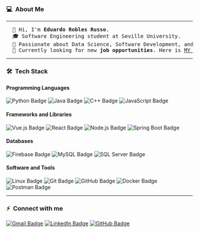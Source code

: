 <h3> 💻 &nbsp;About Me </h3>

<hr>

<pre>
  👋 Hi, I'm <b>Eduardo Robles Russo</b>.
  🎓 Software Engineering student at Seville University.
  📝 Passionate about Data Science, Software Development, and IoT.
  🤔 Currently looking for new <b>job opportunities</b>. Here is <a href="https://drive.google.com/drive/home?dmr=1&ec=wgc-drive-globalnav-goto" target="_blank">MY CV</a>.
</pre>
<hr>

<h3> 🛠 &nbsp;Tech Stack</h3>
<h4>Programming Languages</h4>
<p>
  <img src="https://img.shields.io/badge/Python-3776AB?logo=python&logoColor=fff&style=for-the-badge" alt="Python Badge">
  <img src="https://img.shields.io/badge/Java-%23ED8B00.svg?logo=openjdk&logoColor=fff&style=for-the-badge" alt="Java Badge">
  <img src="https://img.shields.io/badge/C%2B%2B-00599C?logo=cplusplus&logoColor=fff&style=for-the-badge" alt="C++ Badge">
  <img src="https://img.shields.io/badge/JavaScript-F7DF1E?logo=javascript&logoColor=000&style=for-the-badge" alt="JavaScript Badge">
</p>

<h4>Frameworks and Libraries</h4>
<p>
  <img src="https://img.shields.io/badge/Vue.js-4FC08D?logo=vue.js&logoColor=fff&style=for-the-badge" alt="Vue.js Badge">
  <img src="https://img.shields.io/badge/React-61DAFB?logo=react&logoColor=000&style=for-the-badge" alt="React Badge">
  <img src="https://img.shields.io/badge/Node.js-5FA04E?logo=nodedotjs&logoColor=fff&style=for-the-badge" alt="Node.js Badge">
  <img src="https://img.shields.io/badge/Spring%20Boot-6DB33F?logo=springboot&logoColor=fff&style=for-the-badge" alt="Spring Boot Badge">
</p>

<h4> Databases</h4>
<p>
  <img src="https://img.shields.io/badge/Firebase-FFCA28?logo=firebase&logoColor=000&style=for-the-badge" alt="Firebase Badge">
  <img src="https://img.shields.io/badge/MySQL-4479A1?logo=mysql&logoColor=fff&style=for-the-badge" alt="MySQL Badge">
  <img src="https://img.shields.io/badge/SQL%20Server-CC2927?logo=microsoftsqlserver&logoColor=fff&style=for-the-badge" alt="SQL Server Badge">
</p>

<h4> Software and Tools</h4>
<p>
  <img src="https://img.shields.io/badge/Linux-FCC624?logo=linux&logoColor=000&style=for-the-badge" alt="Linux Badge">
  <img src="https://img.shields.io/badge/Git-F05032?logo=git&logoColor=fff&style=for-the-badge" alt="Git Badge">
  <img src="https://img.shields.io/badge/GitHub-181717?logo=github&logoColor=fff&style=for-the-badge" alt="GitHub Badge">
  <img src="https://img.shields.io/badge/Docker-2496ED?logo=docker&logoColor=fff&style=for-the-badge" alt="Docker Badge">
  <img src="https://img.shields.io/badge/Postman-FF6C37?logo=postman&logoColor=fff&style=for-the-badge" alt="Postman Badge">
</p>

<hr>

<h3>⚡ &nbsp;Connect with me </h3>
<p>
	<a href="mailto:eduroblesrusso82@gmail.com"><img src="https://img.shields.io/badge/Gmail-EA4335?logo=gmail&logoColor=fff&style=for-the-badge" alt="Gmail Badge"></a>
	<a href="https://www.linkedin.com/in/eduardo-robles-russo-5133912b1/"><img src="https://img.shields.io/badge/LinkedIn-blue?style=for-the-badge&logo=linkedin&logoColor=white" alt="LinkedIn Badge"></a>
	<a href="https://github.com/edurobrus"><img src="https://img.shields.io/badge/GitHub-181717?logo=github&logoColor=fff&style=for-the-badge" alt="GitHub Badge"></a>
</p>